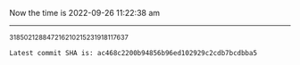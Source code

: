 Now the time is 2022-09-26 11:22:38 am

---

<small>318502128847216210215231918117637</small>

```txt
Latest commit SHA is: ac468c2200b94856b96ed102929c2cdb7bcdbba5
```
